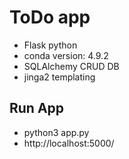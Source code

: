 # ToDo app

- Flask python
- conda version: 4.9.2
- SQLAlchemy CRUD DB
- jinga2 templating

## Run App
- python3 app.py
- http://localhost:5000/